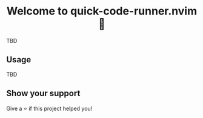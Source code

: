 <h1 align="center">Welcome to quick-code-runner.nvim 👋</h1>
<p>
  TBD
</p>

## Usage

TBD

## Show your support

Give a ⭐️ if this project helped you!
